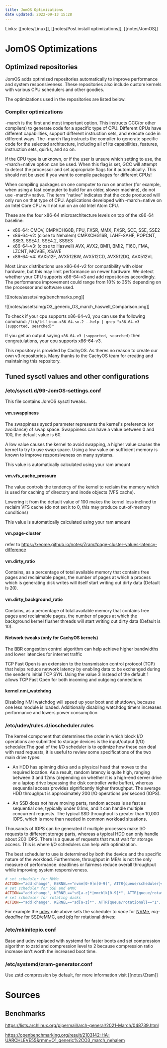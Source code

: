 ```yaml
---
title: JomOS Optimizations
date updated: 2022-09-13 15:28
---
```


Links: [[notes/Linux]], [[notes/Post install optimizations]], [[notes/JomOS]]

# JomOS Optimizations

## Optimized repositories

JomOS adds optimized repositories automatically to improve performance and system responsiveness. These repositories also include custom kernels with various CPU schedulers and other goodies.

The optimizations used in the repositories are listed below.

### Compiler optimizations

-march is the first and most important option. This instructs GCC(or other compilers) to generate code for a specific type of CPU. Different CPUs have different capabilities, support different instruction sets, and execute code in different ways. The -march flag instructs the compiler to generate specific code for the selected architecture, including all of its capabilities, features, instruction sets, quirks, and so on.

If the CPU type is unknown, or if the user is unsure which setting to use, the -march=native option can be used. When this flag is set, GCC will attempt to detect the processor and set appropriate flags for it automatically. This should not be used if you want to compile packages for different CPUs!

When compiling packages on one computer to run on another (for example, when using a fast computer to build for an older, slower machine), do not use -march=native. The term "native" indicates that the code produced will only run on that type of CPU. Applications developed with -march=native on an Intel Core CPU will not run on an old Intel Atom CPU.

These are the four x86-64 microarchitecture levels on top of the x86-64 baseline:

- x86-64: CMOV, CMPXCHG8B, FPU, FXSR, MMX, FXSR, SCE, SSE, SSE2
- x86-64-v2: (close to Nehalem) CMPXCHG16B, LAHF-SAHF, POPCNT, SSE3, SSE4.1, SSE4.2, SSSE3
- x86-64-v3: (close to Haswell) AVX, AVX2, BMI1, BMI2, F16C, FMA, LZCNT, MOVBE, XSAVE
- x86-64-v4: AVX512F, AVX512BW, AVX512CD, AVX512DQ, AVX512VL

Most Linux distributions use x86-64-v2 for compatibility with older hardware, but this may limit performance on newer hardware. We detect whether your CPU supports x86-64-v3 and add repositories accordingly. The performance improvement could range from 10% to 35% depending on the processor and software used.

![[notes/assets/img/benchmarks.png]]

![[notes/assets/img/O3_generic_O3_march_haswell_Comparison.png]]

To check if your cpu supports x86-64-v3, you can use the following command:
`/lib/ld-linux-x86-64.so.2 --help | grep "x86-64-v3 (supported, searched)"`

If you get an output saying `x86-64-v3 (supported, searched)` then congratulations, your cpu supports x86-64-v3.

This repository is provided by CachyOS. As theres no reason to create our own v3 repositories. Many thanks to the CachyOS team for creating and maintaining this repository.

## Tuned sysctl values and other configurations

### /etc/sysctl.d/99-JomOS-settings.conf

This file contains JomOS sysctl tweaks.

#### vm.swappiness

The swappiness sysctl parameter represents the kernel's preference (or avoidance) of swap space. Swappiness can have a value between 0 and 100, the default value is 60.

A low value causes the kernel to avoid swapping, a higher value causes the kernel to try to use swap space. Using a low value on sufficient memory is known to improve responsiveness on many systems.

This value is automatically calculated using your ram amount

#### vm.vfs_cache_pressure

The value controls the tendency of the kernel to reclaim the memory which is used for caching of directory and inode objects (VFS cache).

Lowering it from the default value of 100 makes the kernel less inclined to reclaim VFS cache (do not set it to 0, this may produce out-of-memory conditions)

This value is automatically calculated using your ram amount

#### vm.page-cluster

refer to <https://xeome.github.io/notes/Zram#page-cluster-values-latency-difference>

#### vm.dirty_ratio

Contains, as a percentage of total available memory that contains free pages and reclaimable pages, the number of pages at which a process which is generating disk writes will itself start writing out dirty data (Default is 20).

#### vm.dirty_background_ratio

Contains, as a percentage of total available memory that contains free pages and reclaimable pages, the number of pages at which the background kernel flusher threads will start writing out dirty data (Default is 10).

#### Network tweaks (only for CachyOS kernels)

The BBR congestion control algorithm can help achieve higher bandwidths and lower latencies for internet traffic

TCP Fast Open is an extension to the transmission control protocol (TCP) that helps reduce network latency by enabling data to be exchanged during the sender’s initial TCP SYN. Using the value 3 instead of the default 1 allows TCP Fast Open for both incoming and outgoing connections

#### kernel.nmi_watchdog

Disabling NMI watchdog will speed up your boot and shutdown, because one less module is loaded. Additionally disabling watchdog timers increases performance and lowers power consumption

### /etc/udev/rules.d/ioscheduler.rules

The kernel component that determines the order in which block I/O operations are submitted to storage devices is the input/output (I/O) scheduler.The goal of the I/O scheduler is to optimize how these can deal with read requests, it is useful to review some specifications of the two main drive types:

- An HDD has spinning disks and a physical head that moves to the required location. As a result, random latency is quite high, ranging between 3 and 12ms (depending on whether it is a high-end server drive or a laptop drive bypassing the disk controller write buffer), whereas sequential access provides significantly higher throughput. The average HDD throughput is approximately 200 I/O operations per second (IOPS).

- An SSD does not have moving parts, random access is as fast as sequential one, typically under 0.1ms, and it can handle multiple concurrent requests. The typical SSD throughput is greater than 10,000 IOPS, which is more than needed in common workload situations.

Thousands of IOPS can be generated if multiple processes make I/O requests to different storage parts, whereas a typical HDD can only handle about 200 IOPS. There is a queue of requests that must wait for storage access. This is where I/O schedulers can help with optimization.

The best scheduler to use is determined by both the device and the specific nature of the workload. Furthermore, throughput in MB/s is not the only measure of performance: deadlines or fairness reduce overall throughput while improving system responsiveness.

```ini
# set scheduler for NVMe
ACTION=="add|change", KERNEL=="nvme[0-9]n[0-9]", ATTR{queue/scheduler}="none"
# set scheduler for SSD and eMMC
ACTION=="add|change", KERNEL=="sd[a-z]*|mmcblk[0-9]*", ATTR{queue/rotational}=="0", ATTR{queue/scheduler}="mq-deadline"
# set scheduler for rotating disks
ACTION=="add|change", KERNEL=="sd[a-z]*", ATTR{queue/rotational}=="1", ATTR{queue/scheduler}="bfq"
```

For example the [udev](https://wiki.archlinux.org/title/Udev "Udev") rule above sets the scheduler to _none_ for [NVMe](https://wiki.archlinux.org/title/NVMe "NVMe"), _mq-deadline_ for [SSD](https://wiki.archlinux.org/title/SSD "SSD")/eMMC, and _bfq_ for rotational drives:

### /etc/mkinitcpio.conf

Base and udev replaced with systemd for faster boots and set compression algorithm to zstd and compression level to 2 because compression ratio increase isn't worth the increased boot time.

### /etc/systemd/zram-generator.conf

Use zstd compression by default, for more information visit [[notes/Zram]]

# Sources

## Benchmarks

<https://lists.archlinux.org/pipermail/arch-general/2021-March/048739.html>

<https://openbenchmarking.org/result/2103142-HA-UARCHLEVE55&rmm=O1_generic%2CO3_march_nehalem>
